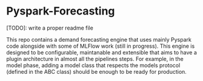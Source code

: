 # Pyspark-Forecasting

[TODO]: write a proper readme file

This repo contains a demand forecasting engine that uses mainly Pyspark code alongside with some of MLFlow work (still in progress).
This engine is designed to be configurable, maintanable and extensible that aims to have a plugin architecture in almost all the pipelines steps. 
For example, in the model phase, adding a model class that respects the models protocol (defined in the ABC class) should be enough to be ready for production.
